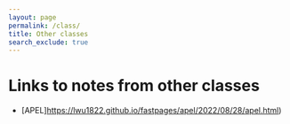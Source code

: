 ```yaml
---
layout: page
permalink: /class/
title: Other classes
search_exclude: true
---
```


# Links to notes from other classes

* [APEL]https://lwu1822.github.io/fastpages/apel/2022/08/28/apel.html)